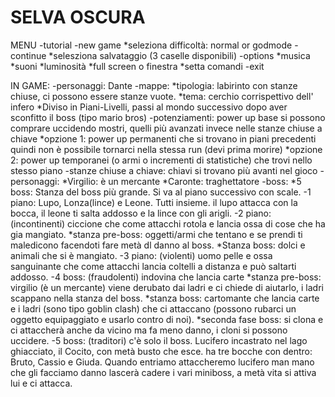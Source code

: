 # SELVA OSCURA 
MENU
-tutorial
-new game
  *seleziona difficoltà: normal or godmode
-continue
  *selesziona salvataggio (3 caselle disponibili)
-options
  *musica
  *suoni
  *luminosità
  *full screen o finestra
  *setta comandi
-exit

IN GAME:
-personaggi: Dante
-mappe: 
  *tipologia: labirinto con stanze chiuse, ci possono essere stanze vuote. 
  *tema: cerchio corrispettivo dell' infero
  *Diviso in Piani-Livelli, passi al mondo successivo dopo aver sconfitto il boss (tipo mario bros) 
-potenziamenti: power up base si possono comprare uccidendo mostri, quelli più avanzati invece nelle stanze chiuse a chiave
  *opzione 1: power up permanenti che si trovano in piani precedenti quindi non è possibile tornarci nella stessa run (devi prima morire)
  *opzione 2: power up temporanei (o armi o incrementi di statistiche) che trovi nello stesso piano
-stanze chiuse a chiave: chiavi si trovano più avanti nel gioco
-personaggi:
  *Virgilio: è un mercante
  *Caronte: traghettatore
-boss:
  *5 boss: Stanza del boss più grande. Si va al piano successivo con scale.
    -1 piano: Lupo, Lonza(lince) e Leone. Tutti insieme. il lupo attacca con la bocca, il leone ti salta addosso e la lince con gli arigli.
    -2 piano: (incontinenti) ciccione che come attacchi rotola e lancia ossa di cose che ha gia mangiato.
       *stanza pre-boss: oggetti/armi che tentano e se prendi ti maledicono facendoti fare metà dl danno al boss.
       *Stanza boss: dolci e animali che si è mangiato.
    -3 piano: (violenti) uomo pelle e ossa sanguinante che come attacchi lancia coltelli a distanza e può saltarti addosso.
    -4 boss: (fraudolenti) indovina che lancia carte
       *stanza pre-boss: virgilio (è un mercante) viene derubato dai ladri e ci chiede di aiutarlo, i ladri scappano nella stanza del boss.
       *stanza boss: cartomante che lancia carte e i ladri (sono tipo goblin clash) che ci attaccano (possono rubarci un oggetto equipaggiato e usarlo contro di noi).
       *seconda fase boss: si clona e ci attaccherà anche da vicino ma fa meno danno, i cloni si possono uccidere.
    -5 boss: (traditori) c'è solo il boss. Lucifero incastrato nel lago ghiacciato, il Cocito, con metà busto che esce.
             ha tre bocche con dentro: Bruto, Cassio e Giuda. Quando entriamo attaccheremo lucifero man mano che gli facciamo danno lascerà cadere i vari miniboss, a metà vita si attiva lui e ci attacca.
  
  
